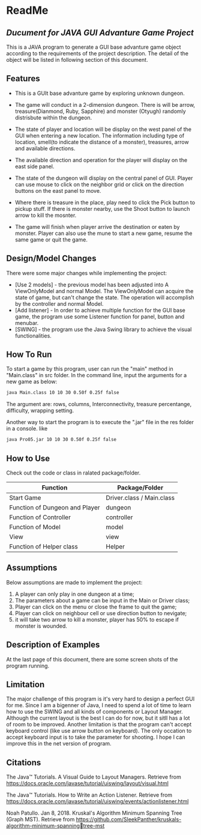 # ReadMe

## _Ducument for JAVA GUI Advanture Game Project_

This is a JAVA program to generate a GUI base advanture game object according to the requirements 
of the project description. The detail of the object will be listed in following section of this document. 


## Features

- This is a GUIt base advanture game by exploring unknown dungeon.
- The game will conduct in a 2-dimension dungeon. There is will be arrow,
    treasure(Dianmond, Ruby, Sapphire) and monster (Otyugh) randomly distrisbute
    within the dungeon.
- The state of player and location will be display on the west panel of the GUI when entering a new location. 
 The information including type of location, smell(to indicate the distance of a monster), treasures, arrow 
 and available directions.

- The available direction and operation for the player will display on the east side panel. 
- The state of the dungeon will display on the central panel of GUI. Player can use mouse to click on the neighbor grid or 
    click on the direction buttons on the east panel to move.
- Where there is treasure in the place, play need to click the Pick button to pickup stuff. If there is monster nearby,
    use the Shoot button to launch arrow to kill the mosnter.
- The game will finish when player arrive the destination or eaten by monster. Player can also use the 
    mune to start a new game, resume the same game or quit the game.


## Design/Model Changes

There were some major changes while implementing the project:

- [Use 2 models] - the previous model has been adjusted into A ViewOnlyModel and normal Model.
            The ViewOnlyModel can acquire the state of game, but can't change the state. The operation will accomplish
            by the controller and normal Model.
- [Add listener] - In order to achieve multiple function for the GUI base game, the program use some Listener 
            function for panel, button and menubar.
- [SWING] - the program use the Java Swing library to achieve the visual functionalities.


## How To Run

To start a game by this program, user can run the "main" method in "Main.class" in src
folder. In the command line, input the arguments for a new game as below:

```sh
java Main.class 10 10 30 0.50f 0.25f false
```
The argument are: rows, columns, Interconnectivity, treasure percentange, difficulty, wrapping setting.

Another way to start the program is to execute the ".jar" file in the res folder in a console. like

```sh
java Pro05.jar 10 10 30 0.50f 0.25f false
```

## How to Use

Check out the code or class in ralated package/folder.


| Function | Package/Folder |
| ------ | ------ |
| Start Game | Driver.class / Main.class |
| Function of Dungeon and Player | dungeon |
| Function of Controller | controller |
| Function of Model | model |
| View | view |
| Function of Helper class | Helper |

## Assumptions

Below assumptions are made to implement the project:

1. A player can only play in one dungeon at a time;
2. The parameters about a game can be input in the Main or Driver class;
3. Player can click on the menu or close the frame to quit the game;
4. Player can click on neighbour cell or use direction button to nevigate;
5. it will take two arrow to kill a monster, player has 50% to escape if monster is wounded.



## Description of Examples

At the last page of this document, there are some screen shots of the program running.


## Limitation

The major challenge of this program is it's very hard to design a perfect GUI for me. Since I am
a bigenner of Java, I need to spend a lot of time to learn how to use the SWING and all kinds of 
components or Layout Manager. Although the current layout is the best I can do for now, but it sitll
has a lot of room to be improved.
Another limitation is that the program can't accept keyboard control (like use arrow button on keyboard).
The only occation to accept keyboard input is to take the parameter for shooting. I hope I can improve this
in the net version of program.



## Citations

The Java™ Tutorials. A Visual Guide to Layout Managers.
Retrieve from https://docs.oracle.com/javase/tutorial/uiswing/layout/visual.html

The Java™ Tutorials. How to Write an Action Listener.
Retrieve from https://docs.oracle.com/javase/tutorial/uiswing/events/actionlistener.html

Noah Patullo. Jan 8, 2018. Kruskal's Algorithm Minimum Spanning Tree (Graph MST).
Retrieve from https://github.com/SleekPanther/kruskals-algorithm-minimum-spanningtree-mst


[//]: # (These are reference links used in the body of this note and get stripped out when the markdown processor does its job. There is no need to format nicely because it shouldn't be seen. Thanks SO - http://stackoverflow.com/questions/4823468/store-comments-in-markdown-syntax)

   [dill]: <https://github.com/joemccann/dillinger>
   [git-repo-url]: <https://github.com/joemccann/dillinger.git>
   [john gruber]: <http://daringfireball.net>
   [df1]: <http://daringfireball.net/projects/markdown/>
   [markdown-it]: <https://github.com/markdown-it/markdown-it>
   [Ace Editor]: <http://ace.ajax.org>
   [node.js]: <http://nodejs.org>
   [Twitter Bootstrap]: <http://twitter.github.com/bootstrap/>
   [jQuery]: <http://jquery.com>
   [@tjholowaychuk]: <http://twitter.com/tjholowaychuk>
   [express]: <http://expressjs.com>
   [AngularJS]: <http://angularjs.org>
   [Gulp]: <http://gulpjs.com>

   [PlDb]: <https://github.com/joemccann/dillinger/tree/master/plugins/dropbox/README.md>
   [PlGh]: <https://github.com/joemccann/dillinger/tree/master/plugins/github/README.md>
   [PlGd]: <https://github.com/joemccann/dillinger/tree/master/plugins/googledrive/README.md>
   [PlOd]: <https://github.com/joemccann/dillinger/tree/master/plugins/onedrive/README.md>
   [PlMe]: <https://github.com/joemccann/dillinger/tree/master/plugins/medium/README.md>
   [PlGa]: <https://github.com/RahulHP/dillinger/blob/master/plugins/googleanalytics/README.md>
